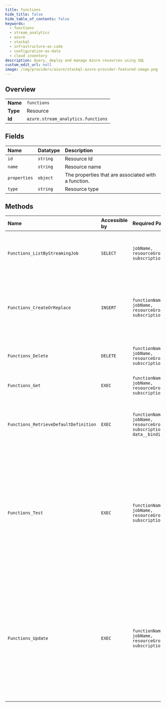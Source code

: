 ```yaml
---
title: functions
hide_title: false
hide_table_of_contents: false
keywords:
  - functions
  - stream_analytics
  - azure    
  - stackql
  - infrastructure-as-code
  - configuration-as-data
  - cloud inventory
description: Query, deploy and manage Azure resources using SQL
custom_edit_url: null
image: /img/providers/azure/stackql-azure-provider-featured-image.png
---
```

  
    

## Overview
<table><tbody>
<tr><td><b>Name</b></td><td><code>functions</code></td></tr>
<tr><td><b>Type</b></td><td>Resource</td></tr>
<tr><td><b>Id</b></td><td><code>azure.stream_analytics.functions</code></td></tr>
</tbody></table>

## Fields
| Name | Datatype | Description |
|:-----|:---------|:------------|
| `id` | `string` | Resource Id |
| `name` | `string` | Resource name |
| `properties` | `object` | The properties that are associated with a function. |
| `type` | `string` | Resource type |
## Methods
| Name | Accessible by | Required Params | Description |
|:-----|:--------------|:----------------|:------------|
| `Functions_ListByStreamingJob` | `SELECT` | `jobName, resourceGroupName, subscriptionId` | Lists all of the functions under the specified streaming job. |
| `Functions_CreateOrReplace` | `INSERT` | `functionName, jobName, resourceGroupName, subscriptionId` | Creates a function or replaces an already existing function under an existing streaming job. |
| `Functions_Delete` | `DELETE` | `functionName, jobName, resourceGroupName, subscriptionId` | Deletes a function from the streaming job. |
| `Functions_Get` | `EXEC` | `functionName, jobName, resourceGroupName, subscriptionId` | Gets details about the specified function. |
| `Functions_RetrieveDefaultDefinition` | `EXEC` | `functionName, jobName, resourceGroupName, subscriptionId, data__bindingType` | Retrieves the default definition of a function based on the parameters specified. |
| `Functions_Test` | `EXEC` | `functionName, jobName, resourceGroupName, subscriptionId` | Tests if the information provided for a function is valid. This can range from testing the connection to the underlying web service behind the function or making sure the function code provided is syntactically correct. |
| `Functions_Update` | `EXEC` | `functionName, jobName, resourceGroupName, subscriptionId` | Updates an existing function under an existing streaming job. This can be used to partially update (ie. update one or two properties) a function without affecting the rest the job or function definition. |
